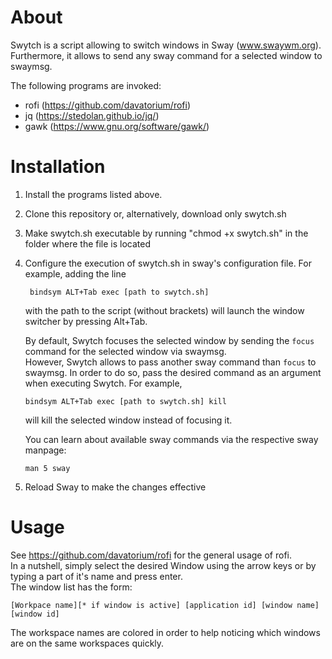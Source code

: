 # About
Swytch is a script allowing to switch windows in Sway (www.swaywm.org).
Furthermore, it allows to send any sway command for a selected window to swaymsg.

The following programs are invoked:
- rofi (https://github.com/davatorium/rofi)
- jq (https://stedolan.github.io/jq/)
- gawk (https://www.gnu.org/software/gawk/)

# Installation
1. Install the programs listed above.
2. Clone this repository or, alternatively, download only swytch.sh
3. Make swytch.sh executable by running "chmod +x swytch.sh" in the folder where the file is located
4. Configure the execution of swytch.sh in sway's configuration file. For example, adding the line
   ```
    bindsym ALT+Tab exec [path to swytch.sh]
   ```
   with the path to the script (without brackets) will launch the window switcher by pressing Alt+Tab.

   By default, Swytch focuses the selected window by sending the `focus` command for the selected window via swaymsg.  
   However, Swytch allows to pass another sway command than `focus` to swaymsg. 
   In order to do so, pass the desired command as an argument when executing Swytch. For example,
   ```
   bindsym ALT+Tab exec [path to swytch.sh] kill
   ```
   will kill the selected window instead of focusing it.

   You can learn about available sway commands via the respective sway manpage:
   ```
   man 5 sway
   ```
5. Reload Sway to make the changes effective

# Usage
See https://github.com/davatorium/rofi for the general usage of rofi.  
In a nutshell, simply select the desired Window using the arrow keys or by typing a part of it's name and press enter.  
The window list has the form:  
```
[Workpace name][* if window is active] [application id] [window name] [window id]
```
The workspace names are colored in order to help noticing which windows are on the same workspaces quickly.
